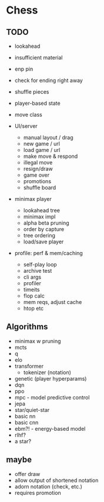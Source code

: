 # Chess

## TODO
- lookahead
- insufficient material
- enp pin
- check for ending right away
- shuffle pieces
- player-based state
- move class

- UI/server
  - manual layout / drag
  - new game / url
  - load game / url
  - make move & respond
  - illegal move
  - resign/draw
  - game over
  - promotions
  - shuffle board

- minimax player
  - lookahead tree
  - minimax impl
  - alpha beta pruning
  - order by capture
  - tree ordering
  - load/save player

- profile: perf & mem/caching
  - self-play loop
  - archive test
  - cli args
  - profiler
  - timeits
  - flop calc
  - mem reqs, adjust cache
  - htop etc


## Algorithms
- minimax w pruning
- mcts
- q
- elo
- transformer
  - tokenizer (notation)
- genetic (player hyperparams)
- dqn
- ppo
- mpc - model predictive control
- jepa
- star/quiet-star
- basic nn
- basic cnn
- ebm?! - energy-based model
- rlhf?
- a star?


## maybe
- offer draw
- allow output of shortened notation
- adorn notation (check, etc.)
- requires promotion
